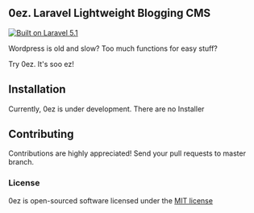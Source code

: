 ## 0ez. Laravel Lightweight Blogging CMS

[![Built on Laravel 5.1](https://img.shields.io/badge/laravel-5-orange.svg?style=flat)](http://laravel.com)

Wordpress is old and slow? Too much functions for easy stuff? 

Try 0ez. It's soo ez!

## Installation

Currently, 0ez is under development. There are no Installer

## Contributing

Contributions are highly appreciated! Send your pull requests to master branch.

### License

0ez is open-sourced software licensed under the [MIT license](http://opensource.org/licenses/MIT)
